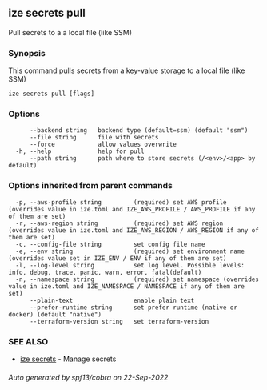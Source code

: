 ## ize secrets pull

Pull secrets to a a local file (like SSM)

### Synopsis

This command pulls secrets from a key-value storage to a local file (like SSM)

```
ize secrets pull [flags]
```

### Options

```
      --backend string   backend type (default=ssm) (default "ssm")
      --file string      file with secrets
      --force            allow values overwrite
  -h, --help             help for pull
      --path string      path where to store secrets (/<env>/<app> by default)
```

### Options inherited from parent commands

```
  -p, --aws-profile string         (required) set AWS profile (overrides value in ize.toml and IZE_AWS_PROFILE / AWS_PROFILE if any of them are set)
  -r, --aws-region string          (required) set AWS region (overrides value in ize.toml and IZE_AWS_REGION / AWS_REGION if any of them are set)
  -c, --config-file string         set config file name
  -e, --env string                 (required) set environment name (overrides value set in IZE_ENV / ENV if any of them are set)
  -l, --log-level string           set log level. Possible levels: info, debug, trace, panic, warn, error, fatal(default)
  -n, --namespace string           (required) set namespace (overrides value in ize.toml and IZE_NAMESPACE / NAMESPACE if any of them are set)
      --plain-text                 enable plain text
      --prefer-runtime string      set prefer runtime (native or docker) (default "native")
      --terraform-version string   set terraform-version
```

### SEE ALSO

* [ize secrets](ize_secrets.md)	 - Manage secrets

###### Auto generated by spf13/cobra on 22-Sep-2022
